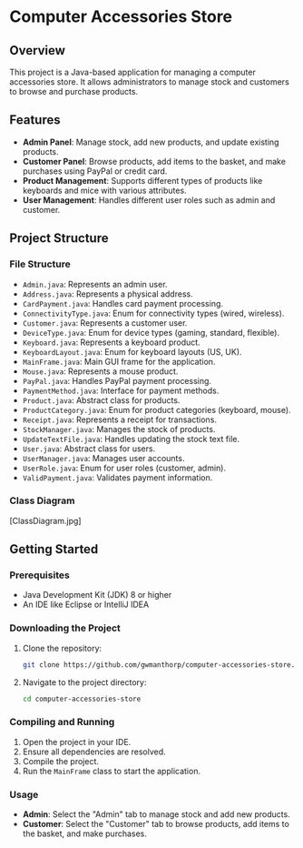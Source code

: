 # Computer Accessories Store

## Overview

This project is a Java-based application for managing a computer accessories store. It allows administrators to manage stock and customers to browse and purchase products.

## Features

- **Admin Panel**: Manage stock, add new products, and update existing products.
- **Customer Panel**: Browse products, add items to the basket, and make purchases using PayPal or credit card.
- **Product Management**: Supports different types of products like keyboards and mice with various attributes.
- **User Management**: Handles different user roles such as admin and customer.

## Project Structure

### File Structure

- `Admin.java`: Represents an admin user.
- `Address.java`: Represents a physical address.
- `CardPayment.java`: Handles card payment processing.
- `ConnectivityType.java`: Enum for connectivity types (wired, wireless).
- `Customer.java`: Represents a customer user.
- `DeviceType.java`: Enum for device types (gaming, standard, flexible).
- `Keyboard.java`: Represents a keyboard product.
- `KeyboardLayout.java`: Enum for keyboard layouts (US, UK).
- `MainFrame.java`: Main GUI frame for the application.
- `Mouse.java`: Represents a mouse product.
- `PayPal.java`: Handles PayPal payment processing.
- `PaymentMethod.java`: Interface for payment methods.
- `Product.java`: Abstract class for products.
- `ProductCategory.java`: Enum for product categories (keyboard, mouse).
- `Receipt.java`: Represents a receipt for transactions.
- `StockManager.java`: Manages the stock of products.
- `UpdateTextFile.java`: Handles updating the stock text file.
- `User.java`: Abstract class for users.
- `UserManager.java`: Manages user accounts.
- `UserRole.java`: Enum for user roles (customer, admin).
- `ValidPayment.java`: Validates payment information.

### Class Diagram

[ClassDiagram.jpg]

## Getting Started

### Prerequisites

- Java Development Kit (JDK) 8 or higher
- An IDE like Eclipse or IntelliJ IDEA

### Downloading the Project

1. Clone the repository:
   ```sh
   git clone https://github.com/gwmanthorp/computer-accessories-store.git
   ```
2. Navigate to the project directory:
   ```sh
   cd computer-accessories-store
   ```

### Compiling and Running

1. Open the project in your IDE.
2. Ensure all dependencies are resolved.
3. Compile the project.
4. Run the `MainFrame` class to start the application.

### Usage

- **Admin**: Select the "Admin" tab to manage stock and add new products.
- **Customer**: Select the "Customer" tab to browse products, add items to the basket, and make purchases.
